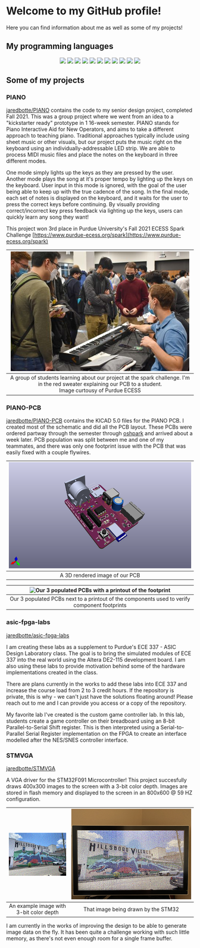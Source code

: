 # Welcome to my GitHub profile!

Here you can find information about me as well as some of my projects!

## My programming languages
<p align="center">
    <a href="https://en.wikipedia.org/wiki/C_(programming_language)" alt="C-advanced">
        <img src="https://img.shields.io/badge/C-advanced-brightgreen" /></a>
    <a href="https://www.python.org" alt="Python-advanced">
        <img src="https://img.shields.io/badge/Python-advanced-brightgreen" /></a>
    <a href="https://www.gnu.org/software/bash/" alt="bash-advanced">
        <img src="https://img.shields.io/badge/Bash-advanced-brightgreen" /></a>
    <a href="https://developer.arm.com/Processors/Cortex-M0" alt="ARM_assembly-advanced">
        <img src="https://img.shields.io/badge/ARM_Assembly-advanced-brightgreen" /></a>
    <a href="https://www.markdownguide.org" alt="Markdown-advanced">
        <img src="https://img.shields.io/badge/Markdown-advanced-brightgreen" /></a>
    <a href="https://en.wikipedia.org/wiki/SystemVerilog" alt="SystemVerilog-intermediate">
        <img src="https://img.shields.io/badge/SystemVerilog-intermediate-yellowgreen" /></a>
    <a href="https://www.cplusplus.com" alt="AC++-intermediate">
        <img src="https://img.shields.io/badge/C++-intermediate-yellowgreen" /></a>
    <a href="https://www.gnu.org/software/make/" alt="makefile-intermediate">
        <img src="https://img.shields.io/badge/Makefile-intermediate-yellowgreen" /></a>
    <a href="https://www.mathworks.com/products/matlab.html">
        <img src="https://img.shields.io/badge/MATLAB-intermediate-yellowgreen" /></a>
    <a href="https://www.latex-project.org" alt="latex-intermediate">
        <img src="https://img.shields.io/badge/LaTeX-intermediate-yellowgreen" /></a>
    <a href="https://en.wikipedia.org/wiki/X86_assembly_language" alt="x86_Assembly-beginner">
        <img src="https://img.shields.io/badge/x86_Assembly-beginner-yellow" /></a>
</p>

## Some of my projects
### PIANO
[jaredbotte/PIANO](https://github.com/jaredbotte/PIANO) contains the code to my senior design project, completed Fall 2021. This was a group project where we went from an idea to a "kickstarter ready" prototype in 1 16-week semester. PIANO stands for Piano Interactive Aid for New Operators, and aims to take a different approach to teaching piano. Traditional approaches typically include using sheet music or other visuals, but our project puts the music right on the keyboard using an individually-addressable LED strip. We are able to process MIDI music files and place the notes on the keyboard in three different modes. 

One mode simply lights up the keys as they are pressed by the user. Another mode plays the song at it's proper tempo by lighting up the keys on the keyboard. User input in this mode is ignored, with the goal of the user being able to keep up with the true cadence of the song. In the final mode, each set of notes is displayed on the keyboard, and it waits for the user to press the correct keys before continuing. By visually providing correct/incorrect key press feedback via lighting up the keys, users can quickly learn any song they want!

This project won 3rd place in Purdue University's Fall 2021 ECESS Spark Challenge [https://www.purdue-ecess.org/spark](https://www.purdue-ecess.org/spark)

| ![](./img/spark-challenge.jpg) |
| :----: |
| A group of students learning about our project at the spark challenge. I'm in the red sweater explaining our PCB to a student.<br/>Image curtousy of Purdue ECESS |

### PIANO-PCB
[jaredbotte/PIANO-PCB](https://github.com/jaredbotte/PIANO-PCB) contains the KICAD 5.0 files for the PIANO PCB. I created most of the schematic and did all the PCB layout. These PCBs were ordered partway through the semester through [oshpark](https://oshpark.com) and arrived about a week later. PCB population was split between me and one of my teammates, and there was only one footprint issue with the PCB that was easily fixed with a couple flywires.

| ![A 3D rendered version of our PCB](./img/piano-pcb.png) |
| :----: |
| A 3D rendered image of our PCB |

| ![Our 3 populated PCBs with a printout of the footprint](./img/piano-pcb-fab.png) |
| :----: |
| Our 3 populated PCBs next to a printout of the components used to verify component footprints |

### asic-fpga-labs
[jaredbotte/asic-fpga-labs](https://github.com/jaredbotte/asic-prototyping-labs)

I am creating these labs as a supplement to Purdue's ECE 337 - ASIC Design Laboratory class. The goal is to bring the simulated modules of ECE 337 into the real world using the Altera DE2-115 development board. I am also using these labs to provide motivation behind some of the hardware implementations created in the class.

There are plans currently in the works to add these labs into ECE 337 and increase the course load from 2 to 3 credit hours. If the repository is private, this is why - we can't just have the solutions floating around! Please reach out to me and I can provide you access or a copy of the repository.

My favorite lab I've created is the custom game controller lab. In this lab, students create a game controller on their breadboard using an 8-bit Parallel-to-Serial Shift register. This is then interpreted using a Serial-to-Parallel Serial Register implementation on the FPGA to create an interface modelled after the NES/SNES controller interface.

### STMVGA
[jaredbotte/STMVGA](https://github.com/jaredbotte/STMVGA)

A VGA driver for the STM32F091 Microcontroller! This project succesfully draws 400x300 images to the screen with a 3-bit color depth. Images are stored in flash memory and displayed to the screen in an 800x600 @ 59 HZ configuration.

| ![](./img/expected.png) | ![](./img/actual.png) |
| :----: | :----: |
| An example image with 3-bit color depth | That image being drawn by the STM32 |

I am currently in the works of improving the design to be able to generate image data on the fly. It has been quite a challenge working with such little memory, as there's not even enough room for a single frame buffer.
